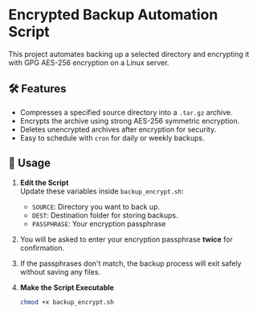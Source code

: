 # Encrypted Backup Automation Script

This project automates backing up a selected directory and encrypting it with GPG AES-256 encryption on a Linux server.

## 🛠️ Features
- Compresses a specified source directory into a `.tar.gz` archive.
- Encrypts the archive using strong AES-256 symmetric encryption.
- Deletes unencrypted archives after encryption for security.
- Easy to schedule with `cron` for daily or weekly backups.

## 🚀 Usage

1. **Edit the Script**  
   Update these variables inside `backup_encrypt.sh`:
   - `SOURCE`: Directory you want to back up.
   - `DEST`: Destination folder for storing backups.
   - `PASSPHRASE`: Your encryption passphrase
  
2. You will be asked to enter your encryption passphrase **twice** for confirmation.
3. If the passphrases don't match, the backup process will exit safely without saving any files.

4. **Make the Script Executable**
   ```bash
   chmod +x backup_encrypt.sh

